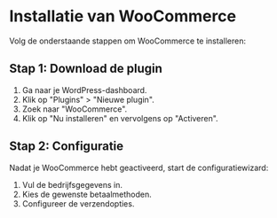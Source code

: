 # Installatie van WooCommerce
Volg de onderstaande stappen om WooCommerce te installeren:

## Stap 1: Download de plugin
1. Ga naar je WordPress-dashboard.
2. Klik op "Plugins" > "Nieuwe plugin".
3. Zoek naar "WooCommerce".
4. Klik op "Nu installeren" en vervolgens op "Activeren".

## Stap 2: Configuratie
Nadat je WooCommerce hebt geactiveerd, start de configuratiewizard:
1. Vul de bedrijfsgegevens in.
2. Kies de gewenste betaalmethoden.
3. Configureer de verzendopties.
